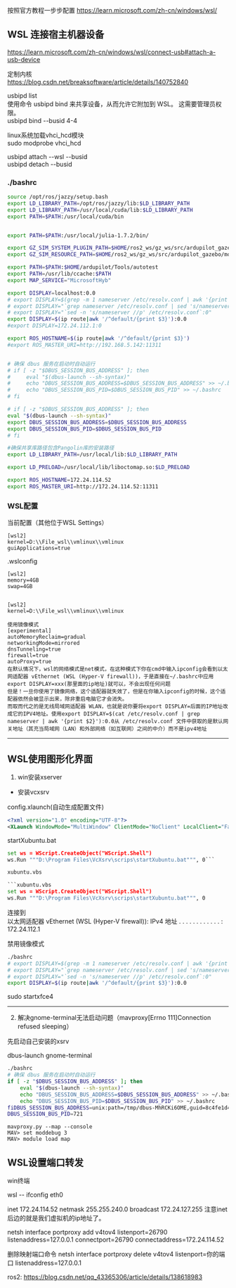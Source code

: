 按照官方教程一步步配置
https://learn.microsoft.com/zh-cn/windows/wsl/

## WSL 连接宿主机器设备
https://learn.microsoft.com/zh-cn/windows/wsl/connect-usb#attach-a-usb-device

定制内核  
https://blog.csdn.net/breaksoftware/article/details/140752840


usbipd list  
使用命令 usbipd bind 来共享设备，从而允许它附加到 WSL。 这需要管理员权限。    
usbipd bind --busid 4-4  

linux系统加载vhci_hcd模块  
sudo modprobe vhci_hcd  

usbipd attach --wsl --busid <busid>  
usbipd detach --busid <busid>  


### ./bashrc
```sh
source /opt/ros/jazzy/setup.bash
export LD_LIBRARY_PATH=/opt/ros/jazzy/lib:$LD_LIBRARY_PATH
export LD_LIBRARY_PATH=/usr/local/cuda/lib:$LD_LIBRARY_PATH
export PATH=$PATH:/usr/local/cuda/bin


export PATH=$PATH:/usr/local/julia-1.7.2/bin/

export GZ_SIM_SYSTEM_PLUGIN_PATH=$HOME/ros2_ws/gz_ws/src/ardupilot_gazebo/build:$GZ_SIM_SYSTEM_PLUGIN_PATH
export GZ_SIM_RESOURCE_PATH=$HOME/ros2_ws/gz_ws/src/ardupilot_gazebo/models:$HOME/ros2_ws/gz_ws/src/ardupilot_gazebo/worlds:$GZ_SIM_RESOURCE_PATH

export PATH=$PATH:$HOME/ardupilot/Tools/autotest
export PATH=/usr/lib/ccache:$PATH
export MAP_SERVICE="MicrosoftHyb"

export DISPLAY=localhost:0.0
# export DISPLAY=$(grep -m 1 nameserver /etc/resolv.conf | awk '{print $2}'):0
# export DISPLAY="`grep nameserver /etc/resolv.conf | sed 's/nameserver //'`:0"
# export DISPLAY="`sed -n 's/nameserver //p' /etc/resolv.conf`:0"
export DISPLAY=$(ip route|awk '/^default/{print $3}'):0.0
#export DISPLAY=172.24.112.1:0

export ROS_HOSTNAME=$(ip route|awk '/^default/{print $3}')
#export ROS_MASTER_URI=http://192.168.5.142:11311


# 确保 dbus 服务在启动时自动运行
# if [ -z "$DBUS_SESSION_BUS_ADDRESS" ]; then
#     eval "$(dbus-launch --sh-syntax)"
#     echo "DBUS_SESSION_BUS_ADDRESS=$DBUS_SESSION_BUS_ADDRESS" >> ~/.bashrc
#     echo "DBUS_SESSION_BUS_PID=$DBUS_SESSION_BUS_PID" >> ~/.bashrc
# fi

# if [ -z "$DBUS_SESSION_BUS_ADDRESS" ]; then
eval "$(dbus-launch --sh-syntax)"
export DBUS_SESSION_BUS_ADDRESS=$DBUS_SESSION_BUS_ADDRESS
export DBUS_SESSION_BUS_PID=$DBUS_SESSION_BUS_PID
# fi

#确保共享库路径包含Pangolin库的安装路径
export LD_LIBRARY_PATH=/usr/local/lib:$LD_LIBRARY_PATH

export LD_PRELOAD=/usr/local/lib/liboctomap.so:$LD_PRELOAD

export ROS_HOSTNAME=172.24.114.52
export ROS_MASTER_URI=http://172.24.114.52:11311
```

### WSL配置
当前配置（其他位于WSL Settings）
```
[wsl2]
kernel=D:\\File_wsl\\vmlinux\\vmlinux
guiApplications=true
```

.wslconfig
```.wslconfig
[wsl2]
memory=4GB
swap=4GB


[wsl2]
kernel=D:\\File_wsl\\vmlinux\\vmlinux

使用镜像模式
[experimental]
autoMemoryReclaim=gradual  
networkingMode=mirrored
dnsTunneling=true
firewall=true
autoProxy=true
在默认情况下，wsl的网络模式是net模式，在这种模式下你在cmd中输入ipconfig会看到以太网适配器 vEthernet (WSL (Hyper-V firewall))，于是直接在~/.bashrc中应用export DISPLAY=xxx(那里面的ip地址)就可以，不会出现任何问题
但是！一旦你使用了镜像网络，这个适配器就失效了，但是在你输入ipconfig的时候，这个适配器依然会被显示出来，除非重启电脑它才会消失。
而取而代之的是无线局域网适配器 WLAN，也就是说你要将export DISPLAY=后面的IP地址改成它的IPV4地址。使用export DISPLAY=$(cat /etc/resolv.conf | grep nameserver | awk '{print $2}'):0.0从 /etc/resolv.conf 文件中获取的是默认网关地址（其充当局域网（LAN）和外部网络（如互联网）之间的中介）而不是ipv4地址
```

---
## WSL使用图形化界面
1. win安装xserver
   
- 安装vcxsrv

config.xlaunch(自动生成配置文件)  
```xml
<?xml version="1.0" encoding="UTF-8"?>
<XLaunch WindowMode="MultiWindow" ClientMode="NoClient" LocalClient="False" Display="-1" LocalProgram="xcalc" RemoteProgram="xterm" RemotePassword="" PrivateKey="" RemoteHost="" RemoteUser="" XDMCPHost="" XDMCPBroadcast="False" XDMCPIndirect="False" Clipboard="True" ClipboardPrimary="True" ExtraParams="" Wgl="True" DisableAC="True" XDMCPTerminate="False"/>
```

startXubuntu.bat

```startXubuntu.bat
set ws = WScript.CreateObject("WScript.Shell")
ws.Run """D:\Program Files\VcXsrv\scrips\startXubuntu.bat""", 0```

xubuntu.vbs

```xubuntu.vbs
set ws = WScript.CreateObject("WScript.Shell")
ws.Run """D:\Program Files\VcXsrv\scrips\startXubuntu.bat""", 0
```

连接到  
以太网适配器 vEthernet (WSL (Hyper-V firewall)):
   IPv4 地址 . . . . . . . . . . . . : 172.24.112.1

禁用镜像模式
```sh
./bashrc
# export DISPLAY=$(grep -m 1 nameserver /etc/resolv.conf | awk '{print $2}'):0
# export DISPLAY="`grep nameserver /etc/resolv.conf | sed 's/nameserver //'`:0"
# export DISPLAY="`sed -n 's/nameserver //p' /etc/resolv.conf`:0"
export DISPLAY=$(ip route|awk '/^default/{print $3}'):0.0
```

sudo startxfce4

---

2. 解决gnome-terminal无法启动问题（mavproxy[Errno 111]Connection refused sleeping）

先启动自己安装的xsrv

dbus-launch gnome-terminal

```sh
./bashrc
# 确保 dbus 服务在启动时自动运行
if [ -z "$DBUS_SESSION_BUS_ADDRESS" ]; then
    eval "$(dbus-launch --sh-syntax)"
    echo "DBUS_SESSION_BUS_ADDRESS=$DBUS_SESSION_BUS_ADDRESS" >> ~/.bashrc
    echo "DBUS_SESSION_BUS_PID=$DBUS_SESSION_BUS_PID" >> ~/.bashrc
fiDBUS_SESSION_BUS_ADDRESS=unix:path=/tmp/dbus-MhRCKi6OME,guid=8c4fe1d46f582f0dd685d22266eaf83c
DBUS_SESSION_BUS_PID=721
```
```
mavproxy.py --map --console
MAV> set moddebug 3
MAV> module load map
```
## WSL设置端口转发

win终端

wsl -- ifconfig eth0

 inet 172.24.114.52  netmask 255.255.240.0  broadcast 172.24.127.255
 注意inet后边的就是我们虚拟机的ip地址了。

netsh interface portproxy add v4tov4 listenport=26790 listenaddress=127.0.0.1 connectport=26790 connectaddress=172.24.114.52

删除映射端口命令
 netsh interface portproxy delete v4tov4 listenport=你的端口 listenaddress=127.0.0.1 

ros2:
 https://blog.csdn.net/qq_43365306/article/details/138618983